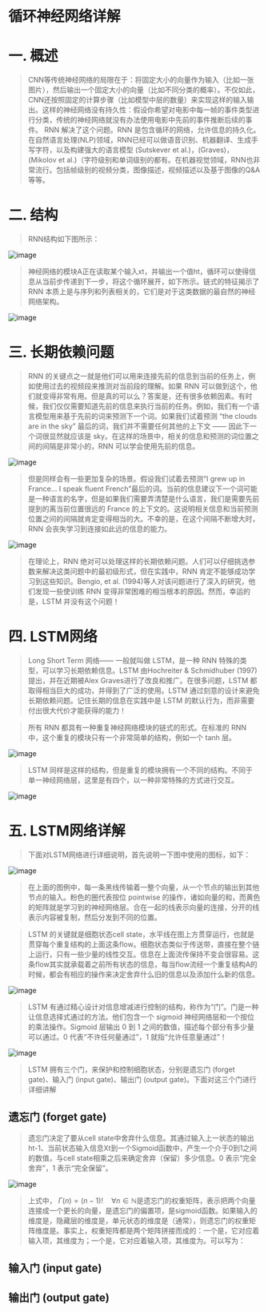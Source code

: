 循环神经网络详解
==============

# 一. 概述

> CNN等传统神经网络的局限在于：将固定大小的向量作为输入（比如一张图片），然后输出一个固定大小的向量（比如不同分类的概率）。不仅如此，CNN还按照固定的计算步骤（比如模型中层的数量）来实现这样的输入输出。这样的神经网络没有持久性：假设你希望对电影中每一帧的事件类型进行分类，传统的神经网络就没有办法使用电影中先前的事件推断后续的事件。
> RNN 解决了这个问题。RNN 是包含循环的网络，允许信息的持久化。在自然语言处理(NLP)领域，RNN已经可以做语音识别、机器翻译、生成手写字符，以及构建强大的语言模型 (Sutskever et al.)，(Graves)，(Mikolov et al.)（字符级别和单词级别的都有。在机器视觉领域，RNN也非常流行。包括帧级别的视频分类，图像描述，视频描述以及基于图像的Q&A等等。

# 二. 结构

> RNN结构如下图所示：

![image](https://github.com/ShaoQiBNU/RNN/blob/master/images/1.png)

> 神经网络的模块A正在读取某个输入xt，并输出一个值ht，循环可以使得信息从当前步传递到下一步，将这个循环展开，如下所示。链式的特征揭示了 RNN 本质上是与序列和列表相关的，它们是对于这类数据的最自然的神经网络架构。

![image](https://github.com/ShaoQiBNU/RNN/blob/master/images/2.png)

# 三. 长期依赖问题

> RNN 的关键点之一就是他们可以用来连接先前的信息到当前的任务上，例如使用过去的视频段来推测对当前段的理解。如果 RNN 可以做到这个，他们就变得非常有用。但是真的可以么？答案是，还有很多依赖因素。有时候，我们仅仅需要知道先前的信息来执行当前的任务。例如，我们有一个语言模型用来基于先前的词来预测下一个词。如果我们试着预测 “the clouds are in the sky” 最后的词，我们并不需要任何其他的上下文 —— 因此下一个词很显然就应该是 sky。在这样的场景中，相关的信息和预测的词位置之间的间隔是非常小的，RNN 可以学会使用先前的信息。

![image](https://github.com/ShaoQiBNU/RNN/blob/master/images/3.png)

> 但是同样会有一些更加复杂的场景。假设我们试着去预测“I grew up in France... I speak fluent French”最后的词。当前的信息建议下一个词可能是一种语言的名字，但是如果我们需要弄清楚是什么语言，我们是需要先前提到的离当前位置很远的 France 的上下文的。这说明相关信息和当前预测位置之间的间隔就肯定变得相当的大。不幸的是，在这个间隔不断增大时，RNN 会丧失学习到连接如此远的信息的能力。

![image](https://github.com/ShaoQiBNU/RNN/blob/master/images/4.png)

> 在理论上，RNN 绝对可以处理这样的长期依赖问题。人们可以仔细挑选参数来解决这类问题中的最初级形式，但在实践中，RNN 肯定不能够成功学习到这些知识。Bengio, et al. (1994)等人对该问题进行了深入的研究，他们发现一些使训练 RNN 变得非常困难的相当根本的原因。然而，幸运的是，LSTM 并没有这个问题！

# 四. LSTM网络

> Long Short Term 网络—— 一般就叫做 LSTM，是一种 RNN 特殊的类型，可以学习长期依赖信息。LSTM 由Hochreiter & Schmidhuber (1997)提出，并在近期被Alex Graves进行了改良和推广。在很多问题，LSTM 都取得相当巨大的成功，并得到了广泛的使用。LSTM 通过刻意的设计来避免长期依赖问题。记住长期的信息在实践中是 LSTM 的默认行为，而非需要付出很大代价才能获得的能力！

> 所有 RNN 都具有一种重复神经网络模块的链式的形式。在标准的 RNN 中，这个重复的模块只有一个非常简单的结构，例如一个 tanh 层。

![image](https://github.com/ShaoQiBNU/RNN/blob/master/images/5.png)

> LSTM 同样是这样的结构，但是重复的模块拥有一个不同的结构。不同于 单一神经网络层，这里是有四个，以一种非常特殊的方式进行交互。

![image](https://github.com/ShaoQiBNU/RNN/blob/master/images/6.png)

# 五. LSTM网络详解

> 下面对LSTM网络进行详细说明，首先说明一下图中使用的图标，如下：

![image](https://github.com/ShaoQiBNU/RNN/blob/master/images/7.png)

> 在上面的图例中，每一条黑线传输着一整个向量，从一个节点的输出到其他节点的输入。粉色的圈代表按位 pointwise 的操作，诸如向量的和，而黄色的矩阵就是学习到的神经网络层。合在一起的线表示向量的连接，分开的线表示内容被复制，然后分发到不同的位置。

> LSTM 的关键就是细胞状态cell state，水平线在图上方贯穿运行，也就是贯穿每个重复结构的上面这条flow。细胞状态类似于传送带，直接在整个链上运行，只有一些少量的线性交互。信息在上面流传保持不变会很容易。这条flow其实就承载着之前所有状态的信息，每当flow流经一个重复结构A的时候，都会有相应的操作来决定舍弃什么旧的信息以及添加什么新的信息。

![image](https://github.com/ShaoQiBNU/RNN/blob/master/images/8.png)

> LSTM 有通过精心设计对信息增减进行控制的结构，称作为“门”。门是一种让信息选择式通过的方法。他们包含一个 sigmoid 神经网络层和一个按位的乘法操作。Sigmoid 层输出 0 到 1 之间的数值，描述每个部分有多少量可以通过。0 代表“不许任何量通过”，1 就指“允许任意量通过”！

![image](https://github.com/ShaoQiBNU/RNN/blob/master/images/9.png)

> LSTM 拥有三个门，来保护和控制细胞状态，分别是遗忘门 (forget gate)、输入门 (input gate)、输出门 (output gate)。下面对这三个门进行详细讲解

## 遗忘门 (forget gate)

> 遗忘门决定了要从cell state中舍弃什么信息。其通过输入上一状态的输出ht-1、当前状态输入信息Xt到一个Sigmoid函数中，产生一个介于0到1之间的数值，与cell state相乘之后来确定舍弃（保留）多少信息。0 表示“完全舍弃”，1 表示“完全保留”。

![image](https://github.com/ShaoQiBNU/RNN/blob/master/images/10.png)

> 上式中， $\Gamma(n) = (n-1)!\quad\forall n\in\mathbb N$是遗忘门的权重矩阵，表示把两个向量连接成一个更长的向量，是遗忘门的偏置项，是sigmoid函数。如果输入的维度是，隐藏层的维度是，单元状态的维度是（通常），则遗忘门的权重矩阵维度是。事实上，权重矩阵都是两个矩阵拼接而成的：一个是，它对应着输入项，其维度为；一个是，它对应着输入项，其维度为。可以写为：

## 输入门 (input gate)

## 输出门 (output gate)





